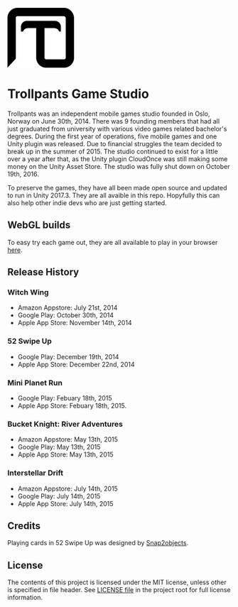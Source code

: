 ![logo](TrollpantsLogo.png)

# Trollpants Game Studio
Trollpants was an independent mobile games studio founded in Oslo, Norway on June 30th, 2014. There was 9 founding members that had all just graduated from university with various video games related bachelor's degrees. During the first year of operations, five mobile games and one Unity plugin was released. Due to financial struggles the team decided to break up in the summer of 2015. The studio continued to exist for a little over a year after that, as the Unity plugin CloudOnce was still making some money on the Unity Asset Store. The studio was fully shut down on October 19th, 2016.

To preserve the games, they have all been made open source and updated to run in Unity 2017.3. They are all avaible in this repo. Hopyfully this can also help other indie devs who are just getting started.

## WebGL builds
To easy try each game out, they are all available to play in your browser [here](http://jizc.github.io/Trollpants).

## Release History
### Witch Wing
* Amazon Appstore: July 21st, 2014
* Google Play: October 30th, 2014
* Apple App Store: November 14th, 2014

### 52 Swipe Up
* Google Play: December 19th, 2014
* Apple App Store: December 22nd, 2014

### Mini Planet Run
* Google Play: Febuary 18th, 2015
* Apple App Store: Febuary 18th, 2015.

### Bucket Knight: River Adventures
* Amazon Appstore: May 13th, 2015
* Google Play: May 13th, 2015
* Apple App Store: May 13th, 2015

### Interstellar Drift
* Amazon Appstore: July 14th, 2015
* Google Play: July 14th, 2015
* Apple App Store: July 14th, 2015

## Credits
Playing cards in 52 Swipe Up was designed by [Snap2objects](http://www.snap2objects.com/).

## License
The contents of this project is licensed under the MIT license, unless other is specified in file header. See [LICENSE file](./LICENSE) in the project root for full license information.
